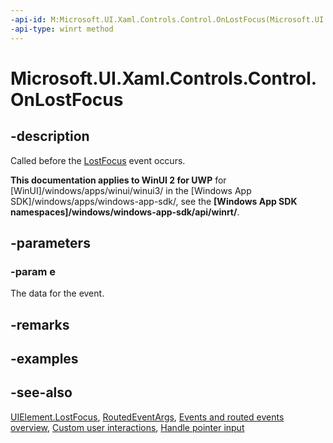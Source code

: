 ```yaml
---
-api-id: M:Microsoft.UI.Xaml.Controls.Control.OnLostFocus(Microsoft.UI.Xaml.RoutedEventArgs)
-api-type: winrt method
---
```


<!-- Method syntax
virtual protected void OnLostFocus(Windows.UI.Xaml.RoutedEventArgs e)
-->

# Microsoft.UI.Xaml.Controls.Control.OnLostFocus

## -description
Called before the [LostFocus](../microsoft.ui.xaml/uielement_lostfocus.md) event occurs.

**This documentation applies to WinUI 2 for UWP** for [WinUI]/windows/apps/winui/winui3/ in the [Windows App SDK]/windows/apps/windows-app-sdk/, see the **[Windows App SDK namespaces]/windows/windows-app-sdk/api/winrt/**.

## -parameters
### -param e
The data for the event.

## -remarks

## -examples

## -see-also
[UIElement.LostFocus](../microsoft.ui.xaml/uielement_lostfocus.md), [RoutedEventArgs](../microsoft.ui.xaml/routedeventargs.md), [Events and routed events overview](/windows/uwp/xaml-platform/events-and-routed-events-overview), [Custom user interactions](/windows/apps/design/layout/index), [Handle pointer input](/windows/uwp/input-and-devices/handle-pointer-input)
